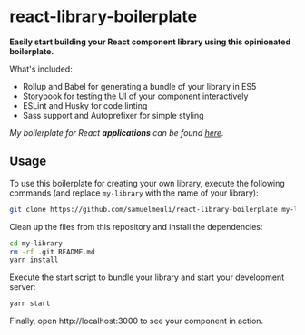 # react-library-boilerplate

**Easily start building your React component library using this opinionated boilerplate.**

What's included:

* Rollup and Babel for generating a bundle of your library in ES5
* Storybook for testing the UI of your component interactively
* ESLint and Husky for code linting
* Sass support and Autoprefixer for simple styling

*My boilerplate for React **applications** can be found [here](https://github.com/samuelmeuli/react-app-boilerplate).*


## Usage

To use this boilerplate for creating your own library, execute the following commands (and replace `my-library` with the name of your library):

```sh
git clone https://github.com/samuelmeuli/react-library-boilerplate my-library
```

Clean up the files from this repository and install the dependencies:

```sh
cd my-library
rm -rf .git README.md
yarn install
```

Execute the start script to bundle your library and start your development server:

```sh
yarn start
```

Finally, open http://localhost:3000 to see your component in action.
